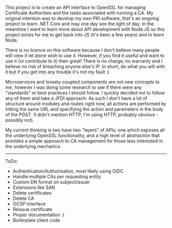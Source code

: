 This project is to create an API interface to OpenSSL for managing Certificate Authorities and the tasks associated with running a CA. My original intention was to develop my own PKI software, that's an ongoing project to learn .NET Core and may one day see the light of day. In the meantime I want to learn more about API development with Node.JS so this project exists for me to get back into JS (it's been a few years) and to learn Node.

There is no licence on this software because I don't believe many people will view it let alone wish to use it. However, if you find it useful and want to use it (or contribute to it) then great! There is no charge, no warranty and I believe no risk of breaching anyone else's IP. In short, do what you will with it but if you get into any trouble it's not my fault  :)

Microservices and loosely-coupled components are not new concepts to me, however I was doing some research to see if there were any "standards" or best practices I should follow. I quickly decided not to follow any of them and take a JFDI approach. As such I don't have a lot of structure around modules and routes right now, all actions are performed by hitting the same URL and specifying the action and parameters in the body of the POST. (I didn't mention HTTP, I'm using HTTP, probably obvious - possibly not).

My current thinking is two have two "layers" of APIs; one which exposes all the underlying OpenSSL functionality, and a high level of abstraction that provides a simple approach to CA management for those less interested in the underlying mechanics.

<hr/>

ToDo:
- Authentication/Authorisation, most likely using OIDC
- Handle multiple CAs per requesting entity
- Custom DN format on subject/issuer
- Extensions like SAN
- Delete certificates
- Delete CA
- OCSP interface
- Reissue certificate
- Proper documentation  :(
- Boilerplate client code